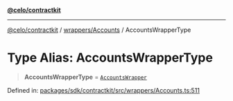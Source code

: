 [**@celo/contractkit**](../../../README.md)

***

[@celo/contractkit](../../../modules.md) / [wrappers/Accounts](../README.md) / AccountsWrapperType

# Type Alias: AccountsWrapperType

> **AccountsWrapperType** = [`AccountsWrapper`](../classes/AccountsWrapper.md)

Defined in: [packages/sdk/contractkit/src/wrappers/Accounts.ts:511](https://github.com/celo-org/developer-tooling/blob/master/packages/sdk/contractkit/src/wrappers/Accounts.ts#L511)
